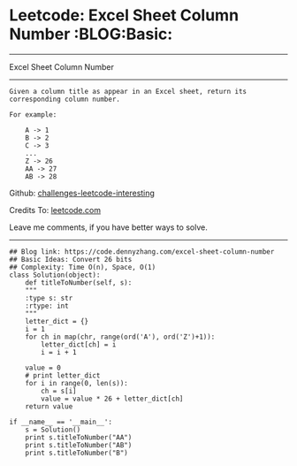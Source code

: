 
# Leetcode: Excel Sheet Column Number     :BLOG:Basic:

---

Excel Sheet Column Number  

---

    Given a column title as appear in an Excel sheet, return its corresponding column number.
    
    For example:
    
        A -> 1
        B -> 2
        C -> 3
        ...
        Z -> 26
        AA -> 27
        AB -> 28

Github: [challenges-leetcode-interesting](https://github.com/DennyZhang/challenges-leetcode-interesting/tree/master/problems/excel-sheet-column-number)  

Credits To: [leetcode.com](https://leetcode.com/problems/excel-sheet-column-number/description/)  

Leave me comments, if you have better ways to solve.  

---

    ## Blog link: https://code.dennyzhang.com/excel-sheet-column-number
    ## Basic Ideas: Convert 26 bits
    ## Complexity: Time O(n), Space, O(1)
    class Solution(object):
        def titleToNumber(self, s):
    	"""
    	:type s: str
    	:rtype: int
    	"""
    	letter_dict = {}
    	i = 1
    	for ch in map(chr, range(ord('A'), ord('Z')+1)):
    	    letter_dict[ch] = i
    	    i = i + 1
    
    	value = 0
    	# print letter_dict
    	for i in range(0, len(s)):
    	    ch = s[i]
    	    value = value * 26 + letter_dict[ch]
    	return value
    
    if __name__ == '__main__':
        s = Solution()
        print s.titleToNumber("AA")
        print s.titleToNumber("AB")
        print s.titleToNumber("B")

